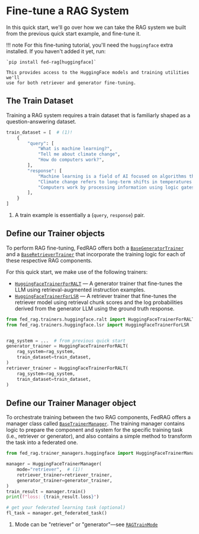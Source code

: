 # Fine-tune a RAG System

<!-- markdownlint-disable-file MD033 MD046 -->

In this quick start, we'll go over how we can take the RAG system we built from
the previous quick start example, and fine-tune it.

!!! note
    For this fine-tuning tutorial, you'll need the `huggingface` extra installed.
    If you haven't added it yet, run:

    `pip install fed-rag[huggingface]`

    This provides access to the HuggingFace models and training utilities we'll
    use for both retriever and generator fine-tuning.

## The Train Dataset

Training a RAG system requires a train dataset that is familiarly shaped as a question-answering
dataset.

```py title="training examples for RAG fine-tuning"
train_dataset = [  # (1)!
    {
        "query": [
            "What is machine learning?",
            "Tell me about climate change",
            "How do computers work?",
        ],
        "response": [
            "Machine learning is a field of AI focused on algorithms that learn from data.",
            "Climate change refers to long-term shifts in temperatures and weather patterns.",
            "Computers work by processing information using logic gates and electronic components.",
        ],
    }
]
```

1. A train example is essentially a (`query`, `response`) pair.

## Define our Trainer objects

To perform RAG fine-tuning, FedRAG offers both a [`BaseGeneratorTrainer`](../../api_reference/trainers/index.md)
and a [`BaseRetrieverTrainer`](../../api_reference/trainers/index.md) that incorporate
the training logic for each of these respective RAG components.

For this quick start, we make use of the following trainers:

- [`HuggingFaceTrainerForRALT`](../../api_reference/trainers/huggingface.md) — A
  generator trainer that fine-tunes the LLM using retrieval-augmented instruction
  examples.
- [`HuggingFaceTrainerForLSR`](../../api_reference/trainers/huggingface.md) — A
  retriever trainer that fine-tunes the retriever model using retrieval chunk scores
  and the log probabilities derived from the generator LLM using the ground truth
  response.

``` py title="retrieval-augmented fine-tuning"
from fed_rag.trainers.huggingface.ralt import HuggingFaceTrainerForRALT
from fed_rag.trainers.huggingface.lsr import HuggingFaceTrainerForLSR


rag_system = ...  # from previous quick start
generator_trainer = HuggingFaceTrainerForRALT(
    rag_system=rag_system,
    train_dataset=train_dataset,
)
retriever_trainer = HuggingFaceTrainerForRALT(
    rag_system=rag_system,
    train_dataset=train_dataset,
)
```

## Define our Trainer Manager object

To orchestrate training between the two RAG components, FedRAG offers a manager
class called [`BaseTrainerManager`](../../api_reference/trainer_managers/index.md).
The training manager contains logic to prepare the component and system for the
specific training task (i.e., retriever or generator), and also contains a simple
method to transform the task into a federated one.

```py title="training with managers"
from fed_rag.trainer_managers.huggingface import HuggingFaceTrainerManager

manager = HuggingFaceTrainerManager(
    mode="retriever",  # (1)!
    retriever_trainer=retriever_trainer,
    generator_trainer=generator_trainer,
)
train_result = manager.train()
print(f"loss: {train_result.loss}")

# get your federated learning task (optional)
fl_task = manager.get_federated_task()
```

1. Mode can be "retriever" or "generator"—see [`RAGTrainMode`](../../api_reference/trainer_managers/index.md)
